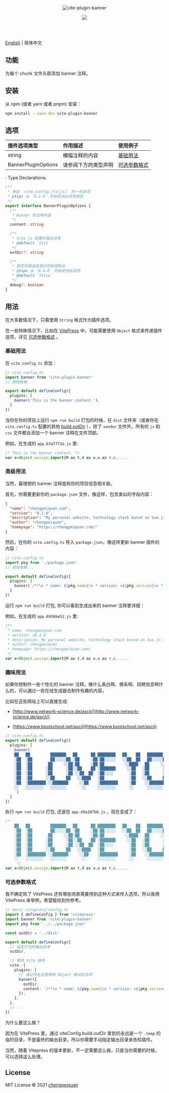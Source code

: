 <p align='center'>
  <img src="https://cdn.jsdelivr.net/gh/chengpeiquan/assets-storage/img/2021/02/20210224005014.png" alt="vite-plugin-banner" />
</p>

<p align='center'>
  <a href='https://www.npmjs.com/package/vite-plugin-banner'>
    <img src="https://img.shields.io/npm/v/vite-plugin-banner?color=56b7ff&label=npm" />
  </a>
</p>
<br>
<br>

[English](https://github.com/chengpeiquan/vite-plugin-banner/blob/main/README.md) | 简体中文

## 功能

为每个 chunk 文件头部添加 banner 注释。

## 安装

从 npm (或者 yarn 或者 pnpm) 安装：

```bash
npm install --save-dev vite-plugin-banner
```

## 选项

插件选项类型|作用描述|使用例子
:--|:--|:--
string|横幅注释的内容|[基础用法](#基础用法)
BannerPluginOptions|请参阅下方的类型声明|[可选参数格式](#可选参数格式)

· Type Declarations:

```ts
/**
 * 来自 `vite.config.[ts|js]` 的一些选项
 * @tips 从 `0.2.0` 开始支持此选项类型
 */
export interface BannerPluginOptions {
  /**
   * Banner 的注释内容
   */
  content: string

  /**
   * Vite.js 配置的输出目录
   * @default `dist`
   */
  outDir?: string

  /**
   * 是否将错误信息打印到控制台
   * @tips 从 `0.4.0` 开始支持此选项
   * @default `false`
   */
  debug?: boolean
}
```

## 用法

在大多数情况下，只需使用 `String` 格式作为插件选项。

在一些特殊情况下，比如在 [VitePress](https://vitepress.vuejs.org/) 中，可能需要使用 `Object` 格式来传递插件选项，详见 [可选参数格式](#可选参数格式) 。

### 基础用法

在 `vite.config.ts` 添加：

```ts
// vite.config.ts
import banner from 'vite-plugin-banner'
// 其他依赖...

export default defineConfig({
  plugins: [
    banner('This is the banner content.'),
  ]
})
```

当你在你的项目上运行 `npm run build` 打包的时候，在 `dist` 文件夹（或者你在 `vite.config.ts` 配置的其他 [build.outDir](https://vitejs.dev/config/#build-outdir) ），除了 `vendor` 文件外，所有的 `js` 和 `css` 文件都会添加一个 banner 注释在文件顶部。

例如，在生成的 `app.b3a7772e.js` 里:

```js
/* This is the banner content. */
var e=Object.assign;import{M as t,d as a,u as r,c......
```

### 高级用法

当然，最理想的 banner 注释是和你的项目信息相关联。

首先，你需要更新你的 `package.json` 文件，像这样，包含类似的字段内容：

```json
{
  "name": "chengpeiquan.com",
  "version": "0.1.0",
  "description": "My personal website, technology stack based on Vue.js 3.0, and Vite 2.0, use Server Side Generation.",
  "author": "chengpeiquan",
  "homepage": "https://chengpeiquan.com/"
}
```

然后，在你的 `vite.config.ts` 导入 `package.json`，像这样更新 banner 插件的内容：

```ts
// vite.config.ts
import pkg from './package.json'
// 其他依赖...

export default defineConfig({
  plugins: [
    banner(`/**\n * name: ${pkg.name}\n * version: v${pkg.version}\n * description: ${pkg.description}\n * author: ${pkg.author}\n * homepage: ${pkg.homepage}\n */`),
  ]
})
```

运行 `npm run build` 打包, 你可以看到生成出来的 banner 注释更详细：

例如，在生成的 `app.6936be52.js` 里:

```js
/**
 * name: chengpeiquan.com
 * version: v0.1.0
 * description: My personal website, technology stack based on Vue.js 3.0, and Vite 2.0, use Server Side Generation.
 * author: chengpeiquan
 * homepage: https://chengpeiquan.com/
 */
var e=Object.assign;import{M as t,d as a,u as r,c......
```

### 趣味用法

如果你想制作一些个性化的 banner 注释，像什么表白啊、佛系啊、招聘信息啊什么的，可以通过一些在线生成器去制作有趣的内容。

比如在这些网站上可以直接生成:

- [http://www.network-science.de/ascii/](http://www.network-science.de/ascii/)

- [https://www.bootschool.net/ascii](https://www.bootschool.net/ascii)

```ts
// vite.config.ts
export default defineConfig({
  plugins: [
    banner(`
    ██   ██         ███████   ██      ██ ████████   ██    ██   ███████   ██     ██
    ░██  ░██        ██░░░░░██ ░██     ░██░██░░░░░   ░░██  ██   ██░░░░░██ ░██    ░██
    ░██  ░██       ██     ░░██░██     ░██░██         ░░████   ██     ░░██░██    ░██
    ░██  ░██      ░██      ░██░░██    ██ ░███████     ░░██   ░██      ░██░██    ░██
    ░██  ░██      ░██      ░██ ░░██  ██  ░██░░░░       ░██   ░██      ░██░██    ░██
    ░██  ░██      ░░██     ██   ░░████   ░██           ░██   ░░██     ██ ░██    ░██
    ░██  ░████████ ░░███████     ░░██    ░████████     ░██    ░░███████  ░░███████ 
    ░░   ░░░░░░░░   ░░░░░░░       ░░     ░░░░░░░░      ░░      ░░░░░░░    ░░░░░░░  
    `)
  ]
})
```

执行 `npm run build` 打包,  还是在 `app.d9a287b8.js` ，现在变成了：

```js
/* 
    ██   ██         ███████   ██      ██ ████████   ██    ██   ███████   ██     ██
    ░██  ░██        ██░░░░░██ ░██     ░██░██░░░░░   ░░██  ██   ██░░░░░██ ░██    ░██
    ░██  ░██       ██     ░░██░██     ░██░██         ░░████   ██     ░░██░██    ░██
    ░██  ░██      ░██      ░██░░██    ██ ░███████     ░░██   ░██      ░██░██    ░██
    ░██  ░██      ░██      ░██ ░░██  ██  ░██░░░░       ░██   ░██      ░██░██    ░██
    ░██  ░██      ░░██     ██   ░░████   ░██           ░██   ░░██     ██ ░██    ░██
    ░██  ░████████ ░░███████     ░░██    ░████████     ░██    ░░███████  ░░███████ 
    ░░   ░░░░░░░░   ░░░░░░░       ░░     ░░░░░░░░      ░░      ░░░░░░░    ░░░░░░░  
     */
var e=Object.assign;import{M as t,d as a,u as r,c......
```

### 可选参数格式

我不确定除了 VitePress 还有哪些场景需要用到这种方式来传入选项，所以我用 VitePress 来举例，希望能给到你参考。

```ts
// docs/.vitepress/config.ts
import { defineConfig } from 'vitepress'
import banner from 'vite-plugin-banner'
import pkg from '../../package.json'

const outDir = '../dist'

export default defineConfig({
  // 指定打包的输出目录
  outDir,

  // 使用 Vite 插件
  vite: {
    plugins: [
      // 请记住在这里使用 Object 格式的选项
      banner({
        outDir,
        content: `/**\n * name: ${pkg.name}\n * version: v${pkg.version}\n * description: ${pkg.description}\n * author: ${pkg.author}\n * homepage: ${pkg.homepage}\n */`,
      }),
    ],
  },
  // ...
})
```

为什么要这么做？

因为在 VitePress 里，通过 viteConfig.build.outDir 拿到的永远是一个 `.temp` 的临时目录，不是最终的输出目录，所以你需要手动指定输出目录来告知插件。

当然，随着 Vitepress 的版本更新，不一定需要这么做，只是当你需要的时候，可以选择这么处理。

## License

MIT License © 2021 [chengpeiquan](https://github.com/chengpeiquan)
